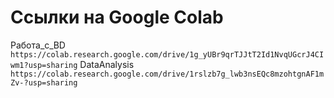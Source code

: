 # Ссылки на Google Colab
Работа_с_BD `https://colab.research.google.com/drive/1g_yUBr9qrTJJtT2Id1NvqUGcrJ4CIwm1?usp=sharing`
DataAnalysis `https://colab.research.google.com/drive/1rslzb7g_lwb3nsEQc8mzohtgnAF1mZv-?usp=sharing`
